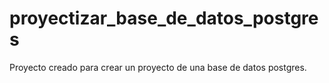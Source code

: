 # proyectizar_base_de_datos_postgres
Proyecto creado para crear un proyecto de una base de datos postgres.
